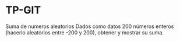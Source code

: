 # TP-GIT
Suma de numeros aleatorios
Dados como datos 200 números enteros (hacerlo aleatorios entre -200 y 200), obtener y mostrar su suma.

